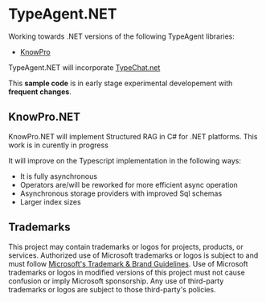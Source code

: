 # TypeAgent.NET

Working towards .NET versions of the following TypeAgent libraries:
* [KnowPro](../../ts/packages/knowPro/README.md)

TypeAgent.NET will incorporate [TypeChat.net](https://github.com/microsoft/typechat.net)

This **sample code** is in early stage experimental developement with **frequent changes**. 

## KnowPro.NET
KnowPro.NET will implement Structured RAG in C# for .NET platforms. This work is in curently in progress

It will improve on the Typescript implementation in the following ways:
* It is fully asynchronous
* Operators are/will be reworked for more efficient async operation
* Asynchronous storage providers with improved Sql schemas
* Larger index sizes


## Trademarks

This project may contain trademarks or logos for projects, products, or services. Authorized use of Microsoft
trademarks or logos is subject to and must follow
[Microsoft's Trademark \& Brand Guidelines](https://www.microsoft.com/en-us/legal/intellectualproperty/trademarks/usage/general).
Use of Microsoft trademarks or logos in modified versions of this project must not cause confusion or imply Microsoft sponsorship.
Any use of third-party trademarks or logos are subject to those third-party's policies.



